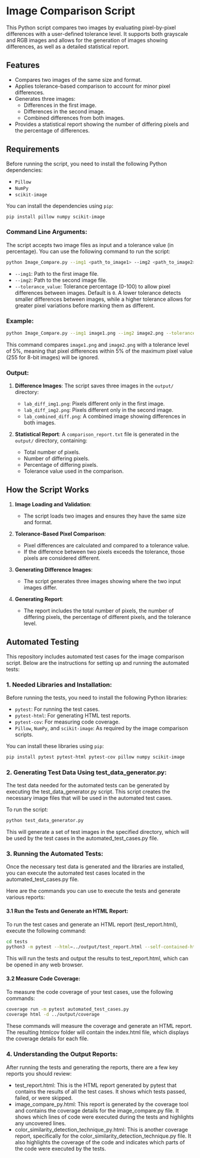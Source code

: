 
# Image Comparison Script

This Python script compares two images by evaluating pixel-by-pixel differences with a user-defined tolerance level. It supports both grayscale and RGB images and allows for the generation of images showing differences, as well as a detailed statistical report.

## Features
- Compares two images of the same size and format.
- Applies tolerance-based comparison to account for minor pixel differences.
- Generates three images: 
  - Differences in the first image.
  - Differences in the second image.
  - Combined differences from both images.
- Provides a statistical report showing the number of differing pixels and the percentage of differences.
  
## Requirements

Before running the script, you need to install the following Python dependencies:

- `Pillow`
- `NumPy`
- `scikit-image`

You can install the dependencies using `pip`:

```bash
pip install pillow numpy scikit-image
```

### Command Line Arguments:

The script accepts two image files as input and a tolerance value (in percentage). You can use the following command to run the script:

```bash
python Image_Compare.py --img1 <path_to_image1> --img2 <path_to_image2> --tolerance_value <tolerance_percentage>
```

- `--img1`: Path to the first image file.
- `--img2`: Path to the second image file.
- `--tolerance_value`: Tolerance percentage (0-100) to allow pixel differences between images. Default is `0`. A lower tolerance detects smaller differences between images, while a higher tolerance allows for greater pixel variations before marking them as different.


### Example:

```bash
python Image_Compare.py --img1 image1.png --img2 image2.png --tolerance_value 5
```

This command compares `image1.png` and `image2.png` with a tolerance level of 5%, meaning that pixel differences within 5% of the maximum pixel value (255 for 8-bit images) will be ignored.

### Output:

1. **Difference Images**: The script saves three images in the `output/` directory:
   - `lab_diff_img1.png`: Pixels different only in the first image.
   - `lab_diff_img2.png`: Pixels different only in the second image.
   - `lab_combined_diff.png`: A combined image showing differences in both images.

2. **Statistical Report**: A `comparison_report.txt` file is generated in the `output/` directory, containing:
   - Total number of pixels.
   - Number of differing pixels.
   - Percentage of differing pixels.
   - Tolerance value used in the comparison.

## How the Script Works

1. **Image Loading and Validation**:
   - The script loads two images and ensures they have the same size and format.
   
2. **Tolerance-Based Pixel Comparison**:
   - Pixel differences are calculated and compared to a tolerance value.
   - If the difference between two pixels exceeds the tolerance, those pixels are considered different.

3. **Generating Difference Images**:
   - The script generates three images showing where the two input images differ.
   
4. **Generating Report**:
   - The report includes the total number of pixels, the number of differing pixels, the percentage of different pixels, and the tolerance level.


## Automated Testing

This repository includes automated test cases for the image comparison script. Below are the instructions for setting up and running the automated tests:

### 1. **Needed Libraries and Installation**:

Before running the tests, you need to install the following Python libraries:

- `pytest`: For running the test cases.
- `pytest-html`: For generating HTML test reports.
- `pytest-cov`: For measuring code coverage.
- `Pillow`, `NumPy`, and `scikit-image`: As required by the image comparison scripts.

You can install these libraries using `pip`:

```bash
pip install pytest pytest-html pytest-cov pillow numpy scikit-image
```

### 2. **Generating Test Data Using test_data_generator.py**:
The test data needed for the automated tests can be generated by executing the test_data_generator.py script. 
This script creates the necessary image files that will be used in the automated test cases.

To run the script:

```bash
python test_data_generator.py
```
This will generate a set of test images in the specified directory, which will be used by the test cases in the automated_test_cases.py file.

### 3. **Running the Automated Tests**:
Once the necessary test data is generated and the libraries are installed, you can execute the automated test cases located in the automated_test_cases.py file.

Here are the commands you can use to execute the tests and generate various reports:

#### 3.1 **Run the Tests and Generate an HTML Report**:
To run the test cases and generate an HTML report (test_report.html), execute the following command:

```bash
cd tests
python3 -m pytest --html=../output/test_report.html --self-contained-html automated_test_cases.py
```
This will run the tests and output the results to test_report.html, which can be opened in any web browser.

#### 3.2 **Measure Code Coverage**:
To measure the code coverage of your test cases, use the following commands:

```bash
coverage run -m pytest automated_test_cases.py
coverage html -d ../output/coverage

```

These commands will measure the coverage and generate an HTML report. 
The resulting htmlcov folder will contain the index.html file, which displays the coverage details for each file.

### 4. **Understanding the Output Reports**:
After running the tests and generating the reports, there are a few key reports you should review:

- test_report.html: This is the HTML report generated by pytest that contains the results of all the test cases. It shows which tests passed, failed, or were skipped.
- image_compare_py.html: This report is generated by the coverage tool and contains the coverage details for the image_compare.py file. It shows which lines of code were executed during the tests and highlights any uncovered lines.
- color_similarity_detection_technique_py.html: This is another coverage report, specifically for the color_similarity_detection_technique.py file. It also highlights the coverage of the code and indicates which parts of the code were executed by the tests.
